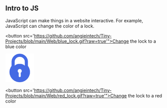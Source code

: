 <!DOCTYPE html>
<html>
<body>

<h2>Intro to JS</h2>

<p>JavaScript can make things in a website interactive. For example, JavaScript can change the color of a lock.</p>

<!--<button onclick="document.getElementById('lockColor').-->
<button src='https://github.com/angieintech/Tiny-Projects/blob/main/Web/blue_lock.gif?raw=true'">Change the lock to a blue color</button>

<img id="lockColor" src="https://github.com/angieintech/Tiny-Projects/blob/main/Web/blue_lock.gif?raw=true" style="width:90px">

<button src='https://github.com/angieintech/Tiny-Projects/blob/main/Web/red_lock.gif?raw=true'">Change the lock to a red color</button>

</body>
</html>
